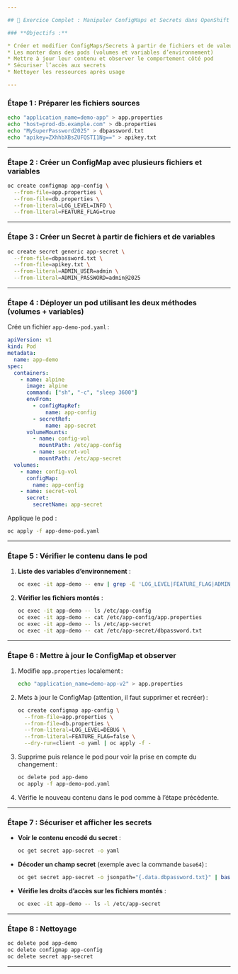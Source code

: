 ```yaml
---

## 🚀 Exercice Complet : Manipuler ConfigMaps et Secrets dans OpenShift

### **Objectifs :**

* Créer et modifier ConfigMaps/Secrets à partir de fichiers et de valeurs littérales
* Les monter dans des pods (volumes et variables d’environnement)
* Mettre à jour leur contenu et observer le comportement côté pod
* Sécuriser l’accès aux secrets
* Nettoyer les ressources après usage

---
```


### **Étape 1 : Préparer les fichiers sources**

```bash
echo "application_name=demo-app" > app.properties
echo "host=prod-db.example.com" > db.properties
echo "MySuperPassword2025" > dbpassword.txt
echo "apikey=ZXhhbXBsZUFQSTI1Ng==" > apikey.txt
```

---

### **Étape 2 : Créer un ConfigMap avec plusieurs fichiers et variables**

```bash
oc create configmap app-config \
  --from-file=app.properties \
  --from-file=db.properties \
  --from-literal=LOG_LEVEL=INFO \
  --from-literal=FEATURE_FLAG=true
```

---

### **Étape 3 : Créer un Secret à partir de fichiers et de variables**

```bash
oc create secret generic app-secret \
  --from-file=dbpassword.txt \
  --from-file=apikey.txt \
  --from-literal=ADMIN_USER=admin \
  --from-literal=ADMIN_PASSWORD=admin@2025
```

---

### **Étape 4 : Déployer un pod utilisant les deux méthodes (volumes + variables)**

Crée un fichier `app-demo-pod.yaml` :

```yaml
apiVersion: v1
kind: Pod
metadata:
  name: app-demo
spec:
  containers:
    - name: alpine
      image: alpine
      command: ["sh", "-c", "sleep 3600"]
      envFrom:
        - configMapRef:
            name: app-config
        - secretRef:
            name: app-secret
      volumeMounts:
        - name: config-vol
          mountPath: /etc/app-config
        - name: secret-vol
          mountPath: /etc/app-secret
  volumes:
    - name: config-vol
      configMap:
        name: app-config
    - name: secret-vol
      secret:
        secretName: app-secret
```

Applique le pod :

```bash
oc apply -f app-demo-pod.yaml
```

---

### **Étape 5 : Vérifier le contenu dans le pod**

1. **Liste des variables d’environnement** :

   ```bash
   oc exec -it app-demo -- env | grep -E 'LOG_LEVEL|FEATURE_FLAG|ADMIN_'
   ```

2. **Vérifier les fichiers montés** :

   ```bash
   oc exec -it app-demo -- ls /etc/app-config
   oc exec -it app-demo -- cat /etc/app-config/app.properties
   oc exec -it app-demo -- ls /etc/app-secret
   oc exec -it app-demo -- cat /etc/app-secret/dbpassword.txt
   ```

---

### **Étape 6 : Mettre à jour le ConfigMap et observer**

1. Modifie `app.properties` localement :

   ```bash
   echo "application_name=demo-app-v2" > app.properties
   ```

2. Mets à jour le ConfigMap (attention, il faut supprimer et recréer) :

   ```bash
   oc create configmap app-config \
     --from-file=app.properties \
     --from-file=db.properties \
     --from-literal=LOG_LEVEL=DEBUG \
     --from-literal=FEATURE_FLAG=false \
     --dry-run=client -o yaml | oc apply -f -
   ```

3. Supprime puis relance le pod pour voir la prise en compte du changement :

   ```bash
   oc delete pod app-demo
   oc apply -f app-demo-pod.yaml
   ```

4. Vérifie le nouveau contenu dans le pod comme à l’étape précédente.

---

### **Étape 7 : Sécuriser et afficher les secrets**

* **Voir le contenu encodé du secret** :

  ```bash
  oc get secret app-secret -o yaml
  ```

* **Décoder un champ secret** (exemple avec la commande `base64`) :

  ```bash
  oc get secret app-secret -o jsonpath="{.data.dbpassword.txt}" | base64 -d
  ```

* **Vérifie les droits d’accès sur les fichiers montés** :

  ```bash
  oc exec -it app-demo -- ls -l /etc/app-secret
  ```

---

### **Étape 8 : Nettoyage**

```bash
oc delete pod app-demo
oc delete configmap app-config
oc delete secret app-secret
```

---
